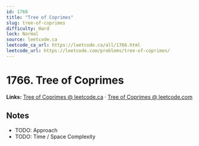 ```yaml
--- 
id: 1766
title: "Tree of Coprimes"
slug: tree-of-coprimes
difficulty: Hard
lock: Normal
source: leetcode.ca
leetcode_ca_url: https://leetcode.ca/all/1766.html
leetcode_url: https://leetcode.com/problems/tree-of-coprimes/
---
```


# 1766. Tree of Coprimes

**Links:** [Tree of Coprimes @ leetcode.ca](https://leetcode.ca/all/1766.html) · [Tree of Coprimes @ leetcode.com](https://leetcode.com/problems/tree-of-coprimes/)

## Notes
- TODO: Approach
- TODO: Time / Space Complexity
